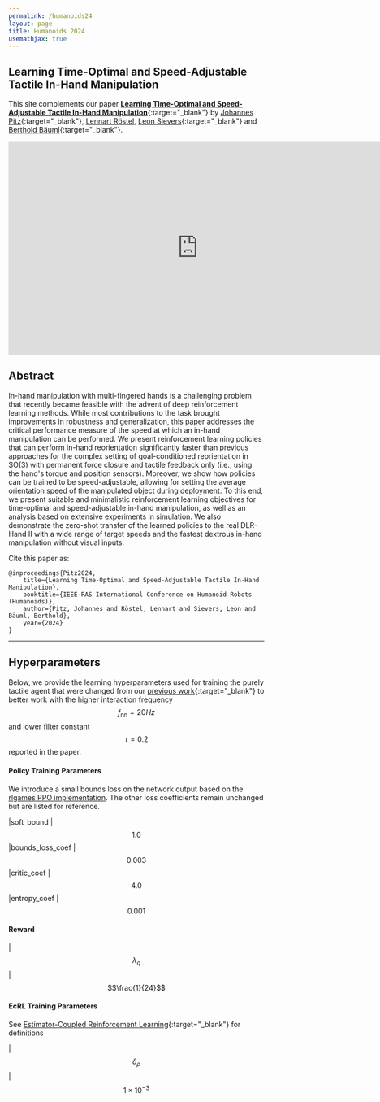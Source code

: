 ```yaml
---
permalink: /humanoids24
layout: page
title: Humanoids 2024
usemathjax: true
---
```

## Learning Time-Optimal and Speed-Adjustable Tactile In-Hand Manipulation

This site complements our paper [**Learning Time-Optimal and Speed-Adjustable Tactile In-Hand Manipulation**](TODOOOOOOO){:target="_blank"} by
[Johannes Pitz](https://www.linkedin.com/in/johannes-pitz/){:target="_blank"}, [Lennart Röstel](https://scholar.google.com/citations?user=BPUd5h0AAAAJ&hl=en&oi=sra), [Leon Sievers](https://www.linkedin.com/in/leon-sievers/){:target="_blank"} and [Berthold Bäuml](https://scholar.google.com/citations?hl=en&user=fjvpDsEAAAAJ){:target="_blank"}.


<!-- TODOOOOOO -->
<p align="center">
<iframe class="youtube-video" width="746" height="420" src="https://www.youtube.com/embed/aldTETxDbcU?si=mP_s1jbsa338V81j" title="YouTube video player" frameborder="0" allow="accelerometer; autoplay; clipboard-write; encrypted-media; gyroscope; picture-in-picture; web-share" allowfullscreen></iframe>
</p>

## Abstract

In-hand manipulation with multi-fingered hands is a challenging problem that recently became feasible with the advent of deep reinforcement learning methods. While most contributions to the task brought improvements in robustness and generalization, this paper addresses the critical performance measure of the speed at which an in-hand manipulation can be performed. We present reinforcement learning policies that can perform in-hand reorientation significantly faster than previous approaches for the complex setting of goal-conditioned reorientation in SO(3) with permanent force closure and tactile feedback only (i.e., using the hand's torque and position sensors). Moreover, we show how policies can be trained to be speed-adjustable, allowing for setting the average orientation speed of the manipulated object during deployment. To this end, we present suitable and minimalistic reinforcement learning objectives for time-optimal and speed-adjustable in-hand manipulation, as well as an analysis based on extensive experiments in simulation. We also demonstrate the zero-shot transfer of the learned policies to the real DLR-Hand II with a wide range of target speeds and the fastest dextrous in-hand manipulation without visual inputs.


Cite this paper as:

    @inproceedings{Pitz2024,
        title={Learning Time-Optimal and Speed-Adjustable Tactile In-Hand Manipulation},
        booktitle={IEEE-RAS International Conference on Humanoid Robots (Humanoids)},
        author={Pitz, Johannes and Röstel, Lennart and Sievers, Leon and Bäuml, Berthold},
        year={2024}
    }

---
    

## Hyperparameters
Below, we provide the learning hyperparameters used for training the purely tactile agent that were changed from our [previous work](iros24.md){:target="_blank"} to better work with the higher interaction frequency $$f_{\text{nn}} = 20Hz$$ and lower filter constant $$\tau = 0.2$$ reported in the paper.

#### Policy Training Parameters 

We introduce a small bounds loss on the network output based on the [rlgames PPO implementation](https://github.com/Denys88/rl_games/blob/2606effbc2ecbee93ff2cc313b25dd5b4a7f0e54/rl_games/algos_torch/a2c_continuous.py#L195). The other loss coefficients remain unchanged but are listed for reference.

|soft_bound | $$1.0$$
|bounds_loss_coef | $$0.003$$
|critic_coef | $$4.0$$
|entropy_coef | $$0.001$$

#### Reward 

|$$\lambda_{q}$$ | $$\frac{1}{24}$$

#### EcRL Training Parameters 
See [Estimator-Coupled Reinforcement Learning](https://arxiv.org/abs/2311.04060){:target="_blank"} for definitions

|$$\delta_{\rho}$$ | $$1\times 10^{-3}$$ 
